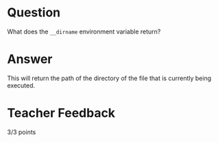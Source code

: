 # Question

What does the `__dirname` environment variable return? 

# Answer
This will return the path of the directory of the file that is currently being executed.
# Teacher Feedback

3/3 points